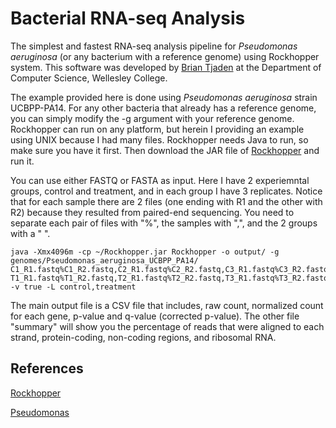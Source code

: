 # Bacterial RNA-seq Analysis
The simplest and fastest RNA-seq analysis pipeline for *Pseudomonas aeruginosa* (or any bacterium with a reference genome) using Rockhopper system. This software was developed by [Brian Tjaden](http://www.wellesley.edu/cs/faculty/tjaden) at the Department of Computer Science, Wellesley College.

The example provided here is done using *Pseudomonas aeruginosa* strain UCBPP-PA14. For any other bacteria that already has a reference genome, you can simply modify the -g argument with your reference genome.
Rockhopper can run on any platform, but herein I providing an example using UNIX because I had many files. Rockhopper needs Java to run, so make sure you have it first. Then download the JAR file of [Rockhopper]( https://cs.wellesley.edu/~btjaden/Rockhopper/download.html) and run it.

You can use either FASTQ or FASTA as input. Here I have 2 experiemntal groups, control and treatment, and in each group I have 3 replicates. Notice that for each sample there are 2 files (one ending with R1 and the other with R2) because they resulted from paired-end sequencing. You need to separate each pair of files with "%", the samples with ",", and the 2 groups with a " ".

```
java -Xmx4096m -cp ~/Rockhopper.jar Rockhopper -o output/ -g genomes/Pseudomonas_aeruginosa_UCBPP_PA14/ C1_R1.fastq%C1_R2.fastq,C2_R1.fastq%C2_R2.fastq,C3_R1.fastq%C3_R2.fastq T1_R1.fastq%T1_R2.fastq,T2_R1.fastq%T2_R2.fastq,T3_R1.fastq%T3_R2.fastq -v true -L control,treatment
```

The main output file is a CSV file that includes, raw count, normalized count for each gene, p-value and q-value (corrected p-value). The other file "summary" will show you the percentage of reads that were aligned to each strand, protein-coding, non-coding regions, and ribosomal RNA.

## References
[Rockhopper](https://cs.wellesley.edu/~btjaden/Rockhopper/index.html)

[Pseudomonas](http://www.pseudomonas.com/)
